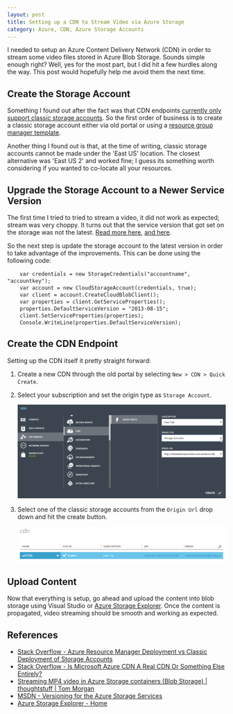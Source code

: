 ```yaml
---
layout: post
title: Setting up a CDN to Stream Video via Azure Storage
category: Azure, CDN, Azure Storage Accounts
---
```

I needed to setup an Azure Content Delivery Network (CDN) in order to stream some video files stored in Azure Blob Storage. Sounds simple enough right? Well, yes for the most part, but I did hit a few hurdles along the way. This post would hopefully help me avoid them the next time.

## Create the Storage Account

Something I found out after the fact was that CDN endpoints [currently only support classic storage accounts](http://stackoverflow.com/questions/32569564/azure-resource-manager-deployment-vs-classic-deployment-of-storage-accounts). So the first order of business is to create a classic storage account either via old portal or using a [resource group manager template](/2015/10/deploy-classic-storage-azure-resource-manager/). 

Another thing I found out is that, at the time of writing, classic storage accounts cannot be made under the 'East US' location. The closest alternative was 'East US 2' and worked fine; I guess its something worth considering if you wanted to co-locate all your resources.

## Upgrade the Storage Account to a Newer Service Version 

The first time I tried to tried to stream a video, it did not work as expected; stream was very choppy. It turns out that the service version that got set on the storage was not the latest. [Read more here](http://blog.thoughtstuff.co.uk/2014/01/streaming-mp4-video-files-in-azure-storage-containers-blob-storage/), [and here](https://msdn.microsoft.com/library/azure/dd894041.aspx).

So the next step is update the storage account to the latest version in order to take advantage of the improvements. This can be done using the following code:

		var credentials = new StorageCredentials("accountname", "accountkey");
		var account = new CloudStorageAccount(credentials, true);
		var client = account.CreateCloudBlobClient();
		var properties = client.GetServiceProperties();
		properties.DefaultServiceVersion = "2013-08-15";
		client.SetServiceProperties(properties);
		Console.WriteLine(properties.DefaultServiceVersion);

<!--excerpt-->

## Create the CDN Endpoint

Setting up the CDN itself it pretty straight forward:

1. Create a new CDN through the old portal by selecting `New > CDN > Quick Create`. 
2. Select your subscription and set the origin type as `Storage Account`.

	[![Azure Create CDN](/images/posts/AzureCDNStream/10_CreateCDN.png)](/images/posts/AzureCDNStream/10_CreateCDN.png)

3. Select one of the classic storage accounts from the `Origin Url` drop down and hit the create button.

	[![Azure CDN Created](/images/posts/AzureCDNStream/20_CDNCreated.png)](/images/posts/AzureCDNStream/20_CDNCreated.png)

## Upload Content

Now that everything is setup, go ahead and upload the content into blob storage using Visual Studio or [Azure Storage Explorer](https://azurestorageexplorer.codeplex.com/). Once the content is propagated, video streaming should be smooth and working as expected.

## References

- [Stack Overflow - Azure Resource Manager Deployment vs Classic Deployment of Storage Accounts](http://stackoverflow.com/questions/32569564/azure-resource-manager-deployment-vs-classic-deployment-of-storage-accounts)
- [Stack Overflow - Is Microsoft Azure CDN A Real CDN Or Something Else Entirely?](http://stackoverflow.com/questions/7235082/is-microsoft-azure-cdn-a-real-cdn-or-something-else-entirely)
- [Streaming MP4 video in Azure Storage containers (Blob Storage) | thoughtstuff | Tom Morgan](http://blog.thoughtstuff.co.uk/2014/01/streaming-mp4-video-files-in-azure-storage-containers-blob-storage/)
- [MSDN - Versioning for the Azure Storage Services](https://msdn.microsoft.com/library/azure/dd894041.aspx)
- [Azure Storage Explorer - Home](https://azurestorageexplorer.codeplex.com/)


